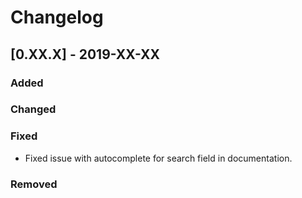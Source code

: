 # Changelog

## [0.XX.X] - 2019-XX-XX

### Added

### Changed

### Fixed

- Fixed issue with autocomplete for search field in documentation.

### Removed
